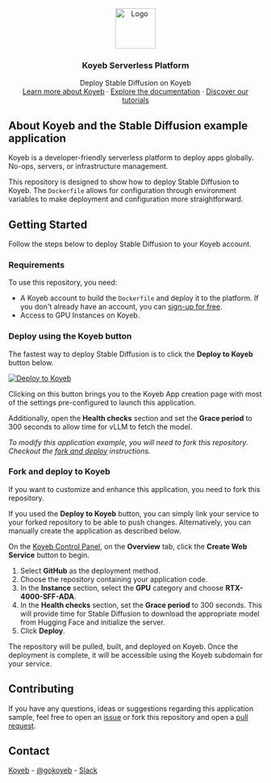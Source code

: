 <div align="center">
  <a href="https://koyeb.com">
    <img src="https://www.koyeb.com/static/images/icons/koyeb.svg" alt="Logo" width="80" height="80">
  </a>
  <h3 align="center">Koyeb Serverless Platform</h3>
  <p align="center">
    Deploy Stable Diffusion on Koyeb
    <br />
    <a href="https://koyeb.com">Learn more about Koyeb</a>
    ·
    <a href="https://koyeb.com/docs">Explore the documentation</a>
    ·
    <a href="https://koyeb.com/tutorials">Discover our tutorials</a>
  </p>
</div>

## About Koyeb and the Stable Diffusion example application

Koyeb is a developer-friendly serverless platform to deploy apps globally. No-ops, servers, or infrastructure management.

This repository is designed to show how to deploy Stable Diffusion to Koyeb. The `Dockerfile` allows for configuration through environment variables to make deployment and configuration more straightforward.

## Getting Started

Follow the steps below to deploy Stable Diffusion to your Koyeb account.

### Requirements

To use this repository, you need:

- A Koyeb account to build the `Dockerfile` and deploy it to the platform. If you don't already have an account, you can [sign-up for free](https://app.koyeb.com/auth/signup).
- Access to GPU Instances on Koyeb.

### Deploy using the Koyeb button

The fastest way to deploy Stable Diffusion is to click the **Deploy to Koyeb** button below.

[![Deploy to Koyeb](https://www.koyeb.com/static/images/deploy/button.svg)](https://app.koyeb.com/deploy?name=stable-diffusion&type=git&repository=koyeb%2Fexample-stable-diffusion-inpainting&branch=main&builder=dockerfile&instance_type=gpu-nvidia-rtx-4000-sff-ada&ports=8000%3Bhttp%3B%2F)

Clicking on this button brings you to the Koyeb App creation page with most of the settings pre-configured to launch this application.

Additionally, open the **Health checks** section and set the **Grace period** to 300 seconds to allow time for vLLM to fetch the model.

_To modify this application example, you will need to fork this repository. Checkout the [fork and deploy](#fork-and-deploy-to-koyeb) instructions._

### Fork and deploy to Koyeb

If you want to customize and enhance this application, you need to fork this repository.

If you used the **Deploy to Koyeb** button, you can simply link your service to your forked repository to be able to push changes. Alternatively, you can manually create the application as described below.

On the [Koyeb Control Panel](https://app.koyeb.com/), on the **Overview** tab, click the **Create Web Service** button to begin.

1. Select **GitHub** as the deployment method.
2. Choose the repository containing your application code.
3. In the **Instance** section, select the **GPU** category and choose **RTX-4000-SFF-ADA**.
4. In the **Health checks** section, set the **Grace period** to 300 seconds. This will provide time for Stable Diffusion to download the appropriate model from Hugging Face and initialize the server.
5. Click **Deploy**.

The repository will be pulled, built, and deployed on Koyeb. Once the deployment is complete, it will be accessible using the Koyeb subdomain for your service.

## Contributing

If you have any questions, ideas or suggestions regarding this application sample, feel free to open an [issue](//github.com/koyeb/example-stable-diffusion-inpainting/issues) or fork this repository and open a [pull request](//github.com/koyeb/example-stable-diffusion-inpainting/pulls).

## Contact

[Koyeb](https://www.koyeb.com) - [@gokoyeb](https://twitter.com/gokoyeb) - [Slack](http://slack.koyeb.com/)
